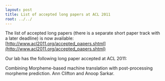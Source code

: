 ```yaml
---
layout: post
title: List of accepted long papers at ACL 2011
root: ../../
---
```


The list of accepted long papers (there is a separate short paper track with a later deadline) is now available:
[http://www.acl2011.org/accepted_papers.shtml](http://www.acl2011.org/accepted_papers.shtml)

Our lab has the following long paper accepted at ACL 2011:

Combining Morpheme-based machine translation with post-processing morpheme prediction. Ann Clifton and Anoop Sarkar.



